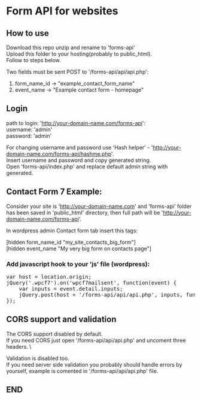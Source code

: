 # Form API for websites

## How to use
Download this repo unzip and rename to 'forms-api' \
Upload this folder to your hosting(probably to public_html). \
Follow to steps below.

Two fields must be sent POST to '/forms-api/api/api.php':
1. form_name_id -> "example_contact_form_name"
2. event_name -> "Example contact form - homepage"

## Login

path to login: 'http://your-domain-name.com/forms-api': \
username: 'admin' \
password: 'admin'

For changing username and password use 'Hash helper' - 'http://your-domain-name.com/forms-api/hashme.php'. \
Insert username and password and copy generated string. \
Open 'forms-api/index.php' and replace default admin string with generated.

## Contact Form 7 Example: 

Consider your site is 'http://your-domain-name.com' and 'forms-api' folder has been saved in 'public_html' directory, then full path will be 'http://your-domain-name.com/forms-api'.

In wordpress admin Contact form tab insert this tags:

[hidden form_name_id "my_site_contacts_big_form"] \
[hidden event_name "My very big form on contacts page"]

### Add javascript hook to your 'js' file (wordpress):

<pre>
var host = location.origin;
jQuery('.wpcf7').on('wpcf7mailsent', function(event) {
	var inputs = event.detail.inputs;
	jQuery.post(host + '/forms-api/api/api.php', inputs, function(data) {});
});
</pre>

## CORS support and validation

The CORS support disabled by default. \
If you need CORS just open '/forms-api/api/api.php' and uncoment three headers. \

Validation is disabled too. \
If you need server side validation you probably should handle errors by yourself, example is comented in '/forms-api/api/api.php' file.

## END



